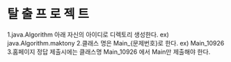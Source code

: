 # 탈 출 프 로 젝 트
1.java.Algorithm 아래 자신의 아이디로 디렉토리 생성한다. ex) java.Algorithm.maktony
2.클래스 명은 Main_{문제번호}로 한다. ex) Main_10926
3.홈페이지 정답 제출시에는 클래스명 Main_10926 에서 Main만 제출해야 한다.